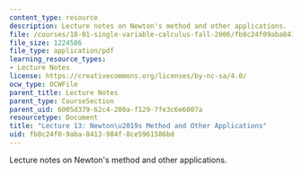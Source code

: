 ```yaml
---
content_type: resource
description: Lecture notes on Newton's method and other applications.
file: /courses/18-01-single-variable-calculus-fall-2006/fb8c24f09aba8413984f8ce5961586bd_lec13.pdf
file_size: 1224586
file_type: application/pdf
learning_resource_types:
- Lecture Notes
license: https://creativecommons.org/licenses/by-nc-sa/4.0/
ocw_type: OCWFile
parent_title: Lecture Notes
parent_type: CourseSection
parent_uid: 6005d379-62c4-200a-f129-7fe3c6e6007a
resourcetype: Document
title: "Lecture 13: Newton\u2019s Method and Other Applications"
uid: fb8c24f0-9aba-8413-984f-8ce5961586bd
---
```

Lecture notes on Newton's method and other applications.